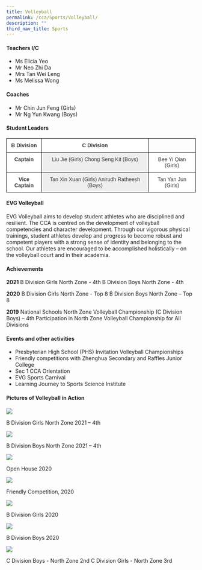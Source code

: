 ```yaml
---
title: Volleyball
permalink: /cca/Sports/Volleyball/
description: ""
third_nav_title: Sports
---
```

#### **Teachers I/C**

*   Ms Elicia Yeo
*   Mr Neo Zhi Da
*   Mrs Tan Wei Leng
*   Ms Melissa Wong

#### **Coaches**

*   Mr Chin Jun Feng (Girls)
*   Mr Ng Yun Kwang (Boys)

#### Student Leaders

<style type="text/css">
.tg  {border-collapse:collapse;border-spacing:0;}
.tg td{border-color:black;border-style:solid;border-width:1px;font-family:Arial, sans-serif;font-size:14px;
  overflow:hidden;padding:10px 5px;word-break:normal;}
.tg th{border-color:black;border-style:solid;border-width:1px;font-family:Arial, sans-serif;font-size:14px;
  font-weight:normal;overflow:hidden;padding:10px 5px;word-break:normal;}
.tg .tg-sm4r{background-color:#FFF;color:#3A3A3A;font-weight:bold;text-align:center;vertical-align:top}
.tg .tg-nzmi{background-color:#FFF;color:#3A3A3A;text-align:center;vertical-align:top}
.tg .tg-md3v{background-color:#EEE;color:#3A3A3A;text-align:center;vertical-align:top}
.tg .tg-0lax{text-align:left;vertical-align:top}
</style>
<table class="tg">
<thead>
  <tr>
    <th class="tg-sm4r"><span style="font-weight:inherit;font-style:inherit">B Division</span></th>
    <th class="tg-sm4r"><span style="font-weight:inherit;font-style:inherit">C Division</span></th>
    <th class="tg-0lax"></th>
  </tr>
</thead>
<tbody>
  <tr>
    <td class="tg-sm4r"><span style="font-weight:inherit;font-style:inherit">Captain</span></td>
    <td class="tg-md3v"><span style="font-weight:inherit;font-style:inherit">Liu Jie (Girls)</span><span style="font-weight:inherit;font-style:inherit;background-color:#EEE"> </span><span style="font-weight:inherit;font-style:inherit">Chong Seng Kit (Boys)</span></td>
    <td class="tg-nzmi"><span style="font-weight:inherit;font-style:inherit">Bee Yi Qian (Girls)</span></td>
  </tr>
  <tr>
    <td class="tg-sm4r"><span style="font-weight:inherit;font-style:inherit">Vice Captain</span></td>
    <td class="tg-md3v"><span style="font-weight:inherit;font-style:inherit">Tan Xin Xuan (Girls)</span><span style="font-weight:inherit;font-style:inherit;background-color:#EEE"> </span><span style="font-weight:inherit;font-style:inherit">Anirudh Ratheesh (Boys)</span></td>
    <td class="tg-nzmi"><span style="font-weight:inherit;font-style:inherit">Tan Yan Jun (Girls)</span></td>
  </tr>
</tbody>
</table>

#### **EVG Volleyball** 

EVG Volleyball aims to develop student athletes who are disciplined and resilient. The CCA is centred on the development of volleyball competencies and character development. Through our vigorous physical trainings, student athletes develop and progress to become robust and competent players with a strong sense of identity and belonging to the school. Our athletes are encouraged to be accomplished holistically – on the volleyball court and in their academia. 

#### **Achievements**

**2021**
B Division Girls North Zone - 4th
B Division Boys North Zone - 4th

**2020**
B Division Girls North Zone - Top 8
B Division Boys North Zone – Top 8 

**2019**
National Schools North Zone Volleyball Championship (C Division Boys) – 4th
Participation in North Zone Volleyball Championship for All Divisions

#### **Events and other activities**

*   Presbyterian High School (PHS) Invitation Volleyball Championships
*   Friendly competitions with Zhenghua Secondary and Raffles Junior College
*   Sec 1 CCA Orientation
*   EVG Sports Carnival
*   Learning Journey to Sports Science Institute

#### Pictures of Volleyball in Action

![](/images/Our%20Curriculum/CCA/Sports/Volleyball/V1.jpg)

B Division Girls North Zone 2021 – 4th

![](/images/Our%20Curriculum/CCA/Sports/Volleyball/V2.jpg)

B Division Boys North Zone 2021 – 4th

![](/images/Our%20Curriculum/CCA/Sports/Volleyball/V3.jpg)


Open House 2020

![](/images/Our%20Curriculum/CCA/Sports/Volleyball/V4.jpg)


Friendly Competition, 2020

![](/images/Our%20Curriculum/CCA/Sports/Volleyball/V5.jpg)


B Division Girls 2020

![](/images/Our%20Curriculum/CCA/Sports/Volleyball/V6.jpg)


B Division Boys 2020

![](/images/Our%20Curriculum/CCA/Sports/Volleyball/V7.jpg)

C Division Boys - North Zone 2nd 
C Division Girls - North Zone 3rd